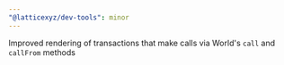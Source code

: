 ```yaml
---
"@latticexyz/dev-tools": minor
---
```


Improved rendering of transactions that make calls via World's `call` and `callFrom` methods
